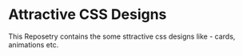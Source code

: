 # Attractive CSS Designs

This Reposetry contains the some sttractive css designs like - cards, animations etc.
